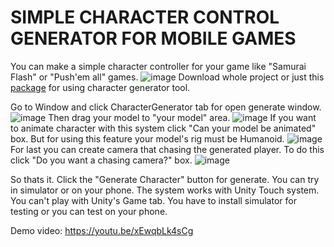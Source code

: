# SIMPLE CHARACTER CONTROL GENERATOR FOR MOBILE GAMES
You can make a simple character controller for your game like "Samurai Flash" or "Push'em all" games. 
![image](https://user-images.githubusercontent.com/44115746/136671985-5c2d1d49-0b02-4f01-b42c-48f7f9a08686.png)
Download whole project or just this [package]("https://drive.google.com/file/d/1o1JjFIzsxd3RXHpwAXqjROaLNp8U2UO3/view?usp=sharing") for using character generator tool.

Go to Window and click CharacterGenerator tab for open generate window.
![image](https://user-images.githubusercontent.com/44115746/136672055-a9ea742d-2941-40e7-9aa4-6c951e788c96.png)
Then drag your model to "your model" area.
![image](https://user-images.githubusercontent.com/44115746/136672093-1839455a-e2bd-45c9-b4c4-f5a6cf29da2d.png)
If you want to animate character with this system click "Can your model be animated" box. But for using this feature your model's rig must be Humanoid.
![image](https://user-images.githubusercontent.com/44115746/136672152-a1f975f8-2ab8-4085-9964-554147d07729.png)
For last you can create camera that chasing the generated player. To do this click "Do you want a chasing camera?" box.
![image](https://user-images.githubusercontent.com/44115746/136672181-bdc8726f-e8ee-46e0-aafc-c29c7c336ab6.png)

So thats it. Click the "Generate Character" button for generate. You can try in simulator or on your phone.
The system works with Unity Touch system. You can't play with Unity's Game tab. You have to install simulator for testing or you can test on your phone.

Demo video:
https://youtu.be/xEwqbLk4sCg
